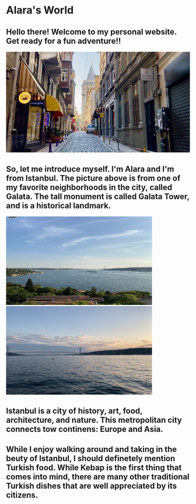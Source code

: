 <h1>Alara's World</h1>
<div>
  
<h2>Hello there! Welcome to my personal website. Get ready for a fun adventure!!</h2>
<div>
<img src="Images/PHOTO-2021-04-21-15-11-49.jpg">

<h2>So, let me introduce myself. I'm Alara and I'm from Istanbul. The picture above is from one of my favorite neighborhoods in the city, called Galata. The tall monument is called Galata Tower, and is a historical landmark.</h2>

<div>
<img src="Images/bogaz.jpg" width="400" height="242"> 
<img src="Images/kopru.jpg" width="400" height="242"> 

<div>
<h2>Istanbul is a city of history, art, food, architecture, and nature. This metropolitan city connects tow continens: Europe and Asia.</h2>
<div>
<h2>While I enjoy walking around and taking in the beuty of Istanbul, I should definetely mention Turkish food. While Kebap is the first thing that comes into mind, there are many other traditional Turkish dishes that are well appreciated by its citizens.</h2>

